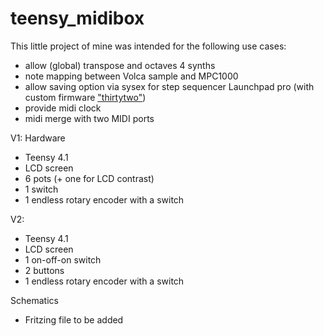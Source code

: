 # teensy_midibox

This little project of mine was intended for the following use cases:
- allow (global) transpose and octaves 4 synths
- note mapping between Volca sample and MPC1000
- allow saving option via sysex for step sequencer Launchpad pro (with custom firmware ["thirtytwo"](https://github.com/qerttu/ThirtyTwo))
- provide midi clock 
- midi merge with two MIDI ports

V1:
Hardware
- Teensy 4.1
- LCD screen
- 6 pots (+ one for LCD contrast)
- 1 switch
- 1 endless rotary encoder with a switch

V2:
- Teensy 4.1
- LCD screen
- 1 on-off-on switch
- 2 buttons
- 1 endless rotary encoder with a switch

Schematics 
- Fritzing file to be added
